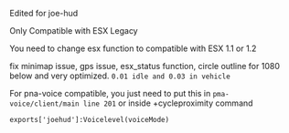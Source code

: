 Edited for joe-hud

Only Compatible with ESX Legacy

You need to change esx function to compatible with ESX 1.1 or 1.2

fix minimap issue, gps issue, esx_status function, circle outline for 1080 below and very optimized. `0.01 idle and 0.03 in vehicle`

For pna-voice compatible, you just need to put this in `pma-voice/client/main line 201` or inside +cycleproximity command

`exports['joehud']:Voicelevel(voiceMode)`


